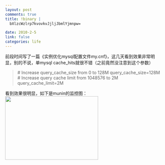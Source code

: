 ```yaml
--- 
layout: post
comments: true
title: !binary |
  bXlzcWzlrp7kvovkvJjljJbmlYjmnpw=

date: 2010-2-5
link: false
categories: life
---
```

前段时间写了一篇《实例优化mysql配置文件my.cnf》，这几天看到效果非常明显，别的不说，单mysql cache_hits就很不错（之前竟然没注意到这个参数）
<blockquote># Increase query_cache_size from 0 to 128M
query_cache_size=128M
# Increase query cache limit from 1048576 to 2M
query_cache_limit=2M</blockquote>
看到效果很明显，如下是munin的监控图：
<a href="http://iceskysl.1sters.com/wp-content/uploads/2010/02/li127-248-mysql_queries-week.png"><img class="alignleft size-medium wp-image-653" title="li127-248-mysql_queries-week" src="http://iceskysl.1sters.com/wp-content/uploads/2010/02/li127-248-mysql_queries-week-300x205.png" alt="" width="300" height="205" /></a>
